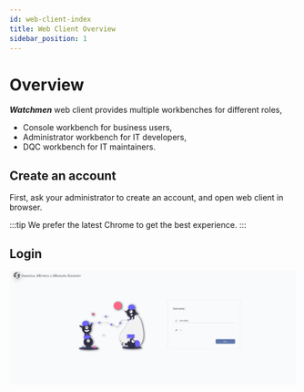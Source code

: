 ```yaml
---
id: web-client-index
title: Web Client Overview
sidebar_position: 1
---
```


# Overview

**_Watchmen_** web client provides multiple workbenches for different roles,
- Console workbench for business users,
- Administrator workbench for IT developers,
- DQC workbench for IT maintainers.

## Create an account
First, ask your administrator to create an account, and open web client in browser.

:::tip
We prefer the latest Chrome to get the best experience.
:::

## Login
![Login](./images/login.png)